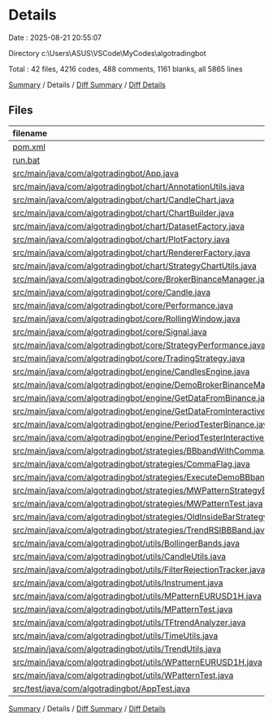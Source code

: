 # Details

Date : 2025-08-21 20:55:07

Directory c:\\Users\\ASUS\\VSCode\\MyCodes\\algotradingbot

Total : 42 files,  4216 codes, 488 comments, 1161 blanks, all 5865 lines

[Summary](results.md) / Details / [Diff Summary](diff.md) / [Diff Details](diff-details.md)

## Files
| filename | language | code | comment | blank | total |
| :--- | :--- | ---: | ---: | ---: | ---: |
| [pom.xml](/pom.xml) | XML | 92 | 2 | 14 | 108 |
| [run.bat](/run.bat) | Batch | 3 | 0 | 1 | 4 |
| [src/main/java/com/algotradingbot/App.java](/src/main/java/com/algotradingbot/App.java) | Java | 25 | 19 | 16 | 60 |
| [src/main/java/com/algotradingbot/chart/AnnotationUtils.java](/src/main/java/com/algotradingbot/chart/AnnotationUtils.java) | Java | 156 | 21 | 37 | 214 |
| [src/main/java/com/algotradingbot/chart/CandleChart.java](/src/main/java/com/algotradingbot/chart/CandleChart.java) | Java | 188 | 6 | 36 | 230 |
| [src/main/java/com/algotradingbot/chart/ChartBuilder.java](/src/main/java/com/algotradingbot/chart/ChartBuilder.java) | Java | 67 | 1 | 27 | 95 |
| [src/main/java/com/algotradingbot/chart/DatasetFactory.java](/src/main/java/com/algotradingbot/chart/DatasetFactory.java) | Java | 138 | 0 | 20 | 158 |
| [src/main/java/com/algotradingbot/chart/PlotFactory.java](/src/main/java/com/algotradingbot/chart/PlotFactory.java) | Java | 130 | 4 | 33 | 167 |
| [src/main/java/com/algotradingbot/chart/RendererFactory.java](/src/main/java/com/algotradingbot/chart/RendererFactory.java) | Java | 38 | 0 | 9 | 47 |
| [src/main/java/com/algotradingbot/chart/StrategyChartUtils.java](/src/main/java/com/algotradingbot/chart/StrategyChartUtils.java) | Java | 42 | 18 | 21 | 81 |
| [src/main/java/com/algotradingbot/core/BrokerBinanceManager.java](/src/main/java/com/algotradingbot/core/BrokerBinanceManager.java) | Java | 15 | 1 | 7 | 23 |
| [src/main/java/com/algotradingbot/core/Candle.java](/src/main/java/com/algotradingbot/core/Candle.java) | Java | 85 | 7 | 22 | 114 |
| [src/main/java/com/algotradingbot/core/Performance.java](/src/main/java/com/algotradingbot/core/Performance.java) | Java | 36 | 2 | 10 | 48 |
| [src/main/java/com/algotradingbot/core/RollingWindow.java](/src/main/java/com/algotradingbot/core/RollingWindow.java) | Java | 29 | 0 | 10 | 39 |
| [src/main/java/com/algotradingbot/core/Signal.java](/src/main/java/com/algotradingbot/core/Signal.java) | Java | 85 | 3 | 20 | 108 |
| [src/main/java/com/algotradingbot/core/StrategyPerformance.java](/src/main/java/com/algotradingbot/core/StrategyPerformance.java) | Java | 37 | 0 | 12 | 49 |
| [src/main/java/com/algotradingbot/core/TradingStrategy.java](/src/main/java/com/algotradingbot/core/TradingStrategy.java) | Java | 232 | 22 | 81 | 335 |
| [src/main/java/com/algotradingbot/engine/CandlesEngine.java](/src/main/java/com/algotradingbot/engine/CandlesEngine.java) | Java | 77 | 1 | 17 | 95 |
| [src/main/java/com/algotradingbot/engine/DemoBrokerBinanceManager.java](/src/main/java/com/algotradingbot/engine/DemoBrokerBinanceManager.java) | Java | 30 | 0 | 9 | 39 |
| [src/main/java/com/algotradingbot/engine/GetDataFromBinance.java](/src/main/java/com/algotradingbot/engine/GetDataFromBinance.java) | Java | 66 | 1 | 20 | 87 |
| [src/main/java/com/algotradingbot/engine/GetDataFromInteractiveBroker.java](/src/main/java/com/algotradingbot/engine/GetDataFromInteractiveBroker.java) | Java | 623 | 113 | 146 | 882 |
| [src/main/java/com/algotradingbot/engine/PeriodTesterBinance.java](/src/main/java/com/algotradingbot/engine/PeriodTesterBinance.java) | Java | 146 | 43 | 45 | 234 |
| [src/main/java/com/algotradingbot/engine/PeriodTesterInteractiveBroker.java](/src/main/java/com/algotradingbot/engine/PeriodTesterInteractiveBroker.java) | Java | 82 | 4 | 37 | 123 |
| [src/main/java/com/algotradingbot/strategies/BBbandWithComma.java](/src/main/java/com/algotradingbot/strategies/BBbandWithComma.java) | Java | 63 | 8 | 22 | 93 |
| [src/main/java/com/algotradingbot/strategies/CommaFlag.java](/src/main/java/com/algotradingbot/strategies/CommaFlag.java) | Java | 37 | 0 | 13 | 50 |
| [src/main/java/com/algotradingbot/strategies/ExecuteDemoBBbandWithComma.java](/src/main/java/com/algotradingbot/strategies/ExecuteDemoBBbandWithComma.java) | Java | 39 | 5 | 13 | 57 |
| [src/main/java/com/algotradingbot/strategies/MWPatternStrategyEURUSD1H.java](/src/main/java/com/algotradingbot/strategies/MWPatternStrategyEURUSD1H.java) | Java | 60 | 4 | 17 | 81 |
| [src/main/java/com/algotradingbot/strategies/MWPatternTest.java](/src/main/java/com/algotradingbot/strategies/MWPatternTest.java) | Java | 62 | 6 | 14 | 82 |
| [src/main/java/com/algotradingbot/strategies/OldInsideBarStrategy.java](/src/main/java/com/algotradingbot/strategies/OldInsideBarStrategy.java) | Java | 55 | 22 | 17 | 94 |
| [src/main/java/com/algotradingbot/strategies/TrendRSIBBBand.java](/src/main/java/com/algotradingbot/strategies/TrendRSIBBBand.java) | Java | 156 | 11 | 46 | 213 |
| [src/main/java/com/algotradingbot/utils/BollingerBands.java](/src/main/java/com/algotradingbot/utils/BollingerBands.java) | Java | 20 | 0 | 8 | 28 |
| [src/main/java/com/algotradingbot/utils/CandleUtils.java](/src/main/java/com/algotradingbot/utils/CandleUtils.java) | Java | 197 | 16 | 53 | 266 |
| [src/main/java/com/algotradingbot/utils/FilterRejectionTracker.java](/src/main/java/com/algotradingbot/utils/FilterRejectionTracker.java) | Java | 85 | 7 | 20 | 112 |
| [src/main/java/com/algotradingbot/utils/Instrument.java](/src/main/java/com/algotradingbot/utils/Instrument.java) | Java | 39 | 8 | 7 | 54 |
| [src/main/java/com/algotradingbot/utils/MPatternEURUSD1H.java](/src/main/java/com/algotradingbot/utils/MPatternEURUSD1H.java) | Java | 71 | 30 | 28 | 129 |
| [src/main/java/com/algotradingbot/utils/MPatternTest.java](/src/main/java/com/algotradingbot/utils/MPatternTest.java) | Java | 71 | 6 | 24 | 101 |
| [src/main/java/com/algotradingbot/utils/TFtrendAnalyzer.java](/src/main/java/com/algotradingbot/utils/TFtrendAnalyzer.java) | Java | 47 | 0 | 14 | 61 |
| [src/main/java/com/algotradingbot/utils/TimeUtils.java](/src/main/java/com/algotradingbot/utils/TimeUtils.java) | Java | 133 | 31 | 28 | 192 |
| [src/main/java/com/algotradingbot/utils/TrendUtils.java](/src/main/java/com/algotradingbot/utils/TrendUtils.java) | Java | 498 | 12 | 134 | 644 |
| [src/main/java/com/algotradingbot/utils/WPatternEURUSD1H.java](/src/main/java/com/algotradingbot/utils/WPatternEURUSD1H.java) | Java | 75 | 37 | 25 | 137 |
| [src/main/java/com/algotradingbot/utils/WPatternTest.java](/src/main/java/com/algotradingbot/utils/WPatternTest.java) | Java | 75 | 11 | 24 | 110 |
| [src/test/java/com/algotradingbot/AppTest.java](/src/test/java/com/algotradingbot/AppTest.java) | Java | 11 | 6 | 4 | 21 |

[Summary](results.md) / Details / [Diff Summary](diff.md) / [Diff Details](diff-details.md)